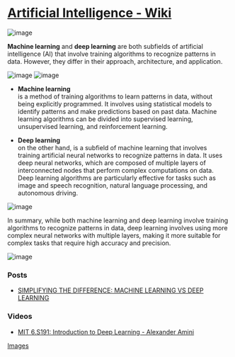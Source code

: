 # [Artificial Intelligence - Wiki](https://en.wikipedia.org/wiki/Artificial_intelligence)

![image](https://user-images.githubusercontent.com/8178412/226201043-a01b3bfe-45fc-42c7-8a2e-7f583744efcd.png)

**Machine learning** and **deep learning** are both subfields of artificial intelligence (AI) that involve training algorithms to recognize patterns in data. However, they differ in their approach, architecture, and application.

![image](https://user-images.githubusercontent.com/8178412/226199074-eeacf7c1-6e81-49b5-b800-c1a43eca1a84.png)
![image](https://user-images.githubusercontent.com/8178412/226201520-6e78f603-ac7e-4977-833c-6be4cd261494.png)

- **Machine learning** <br/> 
is a method of training algorithms to learn patterns in data, without being explicitly programmed. It involves using statistical models to identify patterns and make predictions based on past data. Machine learning algorithms can be divided into supervised learning, unsupervised learning, and reinforcement learning.

- **Deep learning** <br/>
on the other hand, is a subfield of machine learning that involves training artificial neural networks to recognize patterns in data. It uses deep neural networks, which are composed of multiple layers of interconnected nodes that perform complex computations on data. Deep learning algorithms are particularly effective for tasks such as image and speech recognition, natural language processing, and autonomous driving.

![image](https://user-images.githubusercontent.com/8178412/226199227-43b50f96-4672-4740-a6c2-b558f50ef171.png)

In summary, while both machine learning and deep learning involve training algorithms to recognize patterns in data, deep learning involves using more complex neural networks with multiple layers, making it more suitable for complex tasks that require high accuracy and precision.

![image](https://user-images.githubusercontent.com/8178412/226199275-eefc4de8-1157-47fc-8e7c-0924268ea858.png)


### Posts

- [SIMPLIFYING THE DIFFERENCE: MACHINE LEARNING VS DEEP LEARNING](https://www.scs.org.sg/articles/machine-learning-vs-deep-learning)

### Videos

- [MIT 6.S191: Introduction to Deep Learning - Alexander Amini](https://www.youtube.com/playlist?list=PLtBw6njQRU-rwp5__7C0oIVt26ZgjG9NI)

[Images](https://github.com/giokoguashvili/knowledge/issues/1#issuecomment-1475355532)